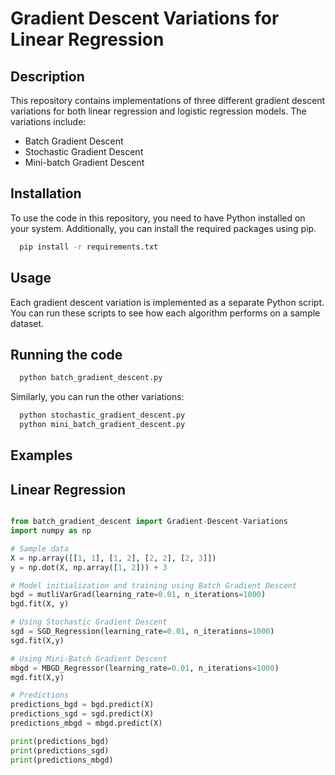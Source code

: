 # Gradient Descent Variations for Linear Regression
## Description
This repository contains implementations of three different gradient descent variations for both linear regression and logistic regression models. The variations include:
- Batch Gradient Descent
- Stochastic Gradient Descent
- Mini-batch Gradient Descent
## Installation
To use the code in this repository, you need to have Python installed on your system. Additionally, you can install the required packages using pip.

```bash
  pip install -r requirements.txt
```

## Usage
Each gradient descent variation is implemented as a separate Python script. You can run these scripts to see how each algorithm performs on a sample dataset.

## Running the code

```bash
  python batch_gradient_descent.py
```
Similarly, you can run the other variations:

```bash
  python stochastic_gradient_descent.py
  python mini_batch_gradient_descent.py
```

## Examples

## Linear Regression 

```python

from batch_gradient_descent import Gradient-Descent-Variations
import numpy as np

# Sample data
X = np.array([[1, 1], [1, 2], [2, 2], [2, 3]])
y = np.dot(X, np.array([1, 2])) + 3

# Model initialization and training using Batch Gradient Descent
bgd = mutliVarGrad(learning_rate=0.01, n_iterations=1000)
bgd.fit(X, y)

# Using Stochastic Gradient Descent
sgd = SGD_Regression(learning_rate=0.01, n_iterations=1000)
sgd.fit(X,y)

# Using Mini-Batch Gradient Descent
mbgd = MBGD_Regressor(learning_rate=0.01, n_iterations=1000)
mgd.fit(X,y)

# Predictions
predictions_bgd = bgd.predict(X)
predictions_sgd = sgd.predict(X)
predictions_mbgd = mbgd.predict(X)

print(predictions_bgd)
print(predictions_sgd)
print(predictions_mbgd)

```
